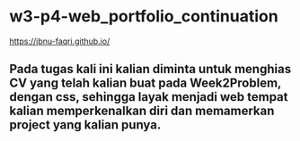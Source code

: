 # w3-p4-web_portfolio_continuation
 https://ibnu-faqri.github.io/
## Pada tugas kali ini kalian diminta untuk menghias CV yang telah kalian buat pada Week2Problem, dengan css, sehingga layak menjadi web tempat kalian memperkenalkan diri dan memamerkan project yang kalian punya.
